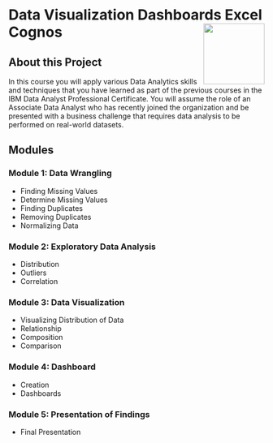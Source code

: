 # Data Visualization Dashboards Excel Cognos <img src="https://raw.githubusercontent.com/roshangrewal/IBM-Data-Science-Professional-Certification/master/IBM-Banner.png" align="right" width="120" />

## About this Project
In this course you will apply various Data Analytics skills and techniques that you have learned as part of the previous courses in the IBM Data Analyst Professional Certificate. You will assume the role of an Associate Data Analyst who has recently joined the organization and be presented with a business challenge that requires data analysis to be performed on real-world datasets. 

## Modules

### **Module 1:** Data Wrangling
- Finding Missing Values
- Determine Missing Values
- Finding Duplicates
- Removing Duplicates
- Normalizing Data

### **Module 2:** Exploratory Data Analysis
- Distribution
- Outliers
- Correlation

### **Module 3:** Data Visualization
- Visualizing Distribution of Data
- Relationship
- Composition
- Comparison

### **Module 4:** Dashboard
- Creation
- Dashboards

### **Module 5:** Presentation of Findings
- Final Presentation
